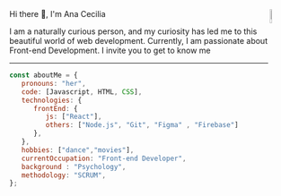 
<img align="right" alt="img" src="https://media.giphy.com/media/5Lmn42BCOy99RaGRP7/giphy.gif" width="8%" height="auto" />
Hi there 👋, I'm Ana Cecilia 

I am a naturally curious person, and my curiosity has led me to this beautiful world of web development. Currently, I am passionate about Front-end Development. I invite you to get to know me 

---

```javascript
const aboutMe = {
   pronouns: "her",
   code: [Javascript, HTML, CSS],
   technologies: {
      frontEnd: {
         js: ["React"],
         others: ["Node.js", "Git", "Figma" , "Firebase"]
      },
   },
   hobbies: ["dance","movies"],
   currentOccupation: "Front-end Developer",
   background : "Psychology",
   methodology: "SCRUM",
};
```
  

     
